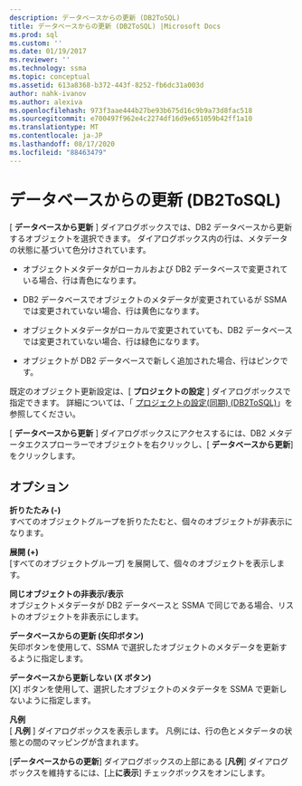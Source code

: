 ```yaml
---
description: データベースからの更新 (DB2ToSQL)
title: データベースからの更新 (DB2ToSQL) |Microsoft Docs
ms.prod: sql
ms.custom: ''
ms.date: 01/19/2017
ms.reviewer: ''
ms.technology: ssma
ms.topic: conceptual
ms.assetid: 613a8368-b372-443f-8252-fb6dc31a003d
author: nahk-ivanov
ms.author: alexiva
ms.openlocfilehash: 973f3aae444b27be93b675d16c9b9a73d8fac518
ms.sourcegitcommit: e700497f962e4c2274df16d9e651059b42ff1a10
ms.translationtype: MT
ms.contentlocale: ja-JP
ms.lasthandoff: 08/17/2020
ms.locfileid: "88463479"
---
```

# <a name="refresh-from-database-db2tosql"></a>データベースからの更新 (DB2ToSQL)
[ **データベースから更新** ] ダイアログボックスでは、DB2 データベースから更新するオブジェクトを選択できます。 ダイアログボックス内の行は、メタデータの状態に基づいて色分けされています。  
  
-   オブジェクトメタデータがローカルおよび DB2 データベースで変更されている場合、行は青色になります。  
  
-   DB2 データベースでオブジェクトのメタデータが変更されているが SSMA では変更されていない場合、行は黄色になります。  
  
-   オブジェクトメタデータがローカルで変更されていても、DB2 データベースでは変更されていない場合、行は緑色になります。  
  
-   オブジェクトが DB2 データベースで新しく追加された場合、行はピンクです。  
  
既定のオブジェクト更新設定は、[ **プロジェクトの設定** ] ダイアログボックスで指定できます。 詳細については、「 [プロジェクトの設定&#40;同期&#41; &#40;DB2ToSQL&#41;](../../ssma/db2/project-settings-synchronization-db2tosql.md)」を参照してください。  
  
[ **データベースから更新** ] ダイアログボックスにアクセスするには、DB2 メタデータエクスプローラーでオブジェクトを右クリックし、[ **データベースから更新**] をクリックします。  
  
## <a name="options"></a>オプション  
**折りたたみ (-)**  
すべてのオブジェクトグループを折りたたむと、個々のオブジェクトが非表示になります。  
  
**展開 (+)**  
[すべてのオブジェクトグループ] を展開して、個々のオブジェクトを表示します。  
  
**同じオブジェクトの非表示/表示**  
オブジェクトメタデータが DB2 データベースと SSMA で同じである場合、リストのオブジェクトを非表示にします。  
  
**データベースからの更新 (矢印ボタン)**  
矢印ボタンを使用して、SSMA で選択したオブジェクトのメタデータを更新するように指定します。  
  
**データベースから更新しない (X ボタン)**  
[X] ボタンを使用して、選択したオブジェクトのメタデータを SSMA で更新しないように指定します。  
  
**凡例**  
[ **凡例** ] ダイアログボックスを表示します。 凡例には、行の色とメタデータの状態との間のマッピングが含まれます。  
  
[**データベースからの更新**] ダイアログボックスの上部にある [**凡例**] ダイアログボックスを維持するには、[上**に表示**] チェックボックスをオンにします。  
  
